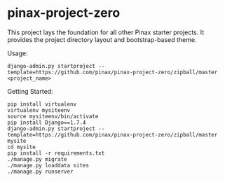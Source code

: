 pinax-project-zero
==================

This project lays the foundation for all other Pinax starter projects. It
provides the project directory layout and bootstrap-based theme.


Usage:

    django-admin.py startproject --template=https://github.com/pinax/pinax-project-zero/zipball/master <project_name>


Getting Started:

    pip install virtualenv
    virtualenv mysiteenv
    source mysiteenv/bin/activate
    pip install Django==1.7.4
    django-admin.py startproject --template=https://github.com/pinax/pinax-project-zero/zipball/master mysite
    cd mysite
    pip install -r requirements.txt
    ./manage.py migrate
    ./manage.py loaddata sites
    ./manage.py runserver
